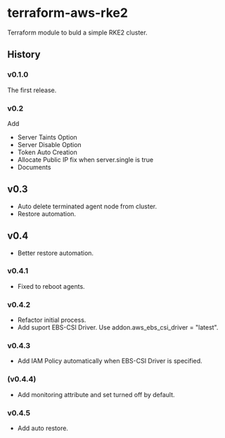 # terraform-aws-rke2
Terraform module to buld a simple RKE2 cluster.

## History
### v0.1.0
The first release.

### v0.2
Add
- Server Taints Option
- Server Disable Option
- Token Auto Creation
- Allocate Public IP fix when server.single is true
- Documents

## v0.3
- Auto delete terminated agent node from cluster.
- Restore automation.

## v0.4
- Better restore automation.
### v0.4.1
- Fixed to reboot agents.
### v0.4.2
- Refactor initial process.
- Add suport EBS-CSI Driver. Use addon.aws_ebs_csi_driver = "latest".
### v0.4.3
- Add IAM Policy automatically when EBS-CSI Driver is specified.
### (v0.4.4)
- Add monitoring attribute and set turned off by default.
### v0.4.5
- Add auto restore.

